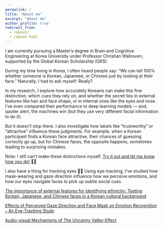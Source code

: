 ```yaml
---
permalink: /
title: "About me"
excerpt: "About me" 
author_profile: true
redirect_from: 
  - /about/
  - /about.html
---
```


I am currently pursuing a Master’s degree in Brain and Cognitive Engineering at Korea University under Professor Christian Wallraven, supported by the Global Korean Scholarship (GKS). 

During my time living in Korea, I often heard people say: “We can tell 100% whether someone is Korean, Japanese, or Chinese just by looking at their face.” Naturally, I had to ask myself: Really?

In my research, I explore how accurately Koreans can make this fine distinction, which cues they rely on, and whether the secret lies in external features like hair and face shape, or in internal ones like the eyes and nose. I’ve even compared their performance to deep learning models — and, spoiler alert, the machines win (but they use very different facial information to do it).

But it doesn’t stop there. I also investigate how labels like “trustworthy” or “attractive” influence these judgments. For example, when a Korean participant finds a Korean face attractive, their chances of guessing correctly go up, but for Chinese faces, the opposite happens, sometimes leading to surprising mistakes.

Note: I still can’t make these distinctions myself. [Try it out and let me know how you do!](https://alllooksame.com/) 🤷‍♀️

I also have a thing for tracking eyes 👀👀 Using eye-tracking, I’ve studied how mask-wearing and gaze direction influence how we perceive emotions, and how our eyes navigate faces to pick up subtle social cues. 

[The importance of external features for identifying ethnicity: Testing Korean, Japanese, and Chinese faces in a Korean cultural background](https://www.researchgate.net/publication/386070146_The_importance_of_external_features_for_categorizing_ethnicity_Can_Koreans_identify_Korean_Japanese_and_Chinese_faces?_tp=eyJjb250ZXh0Ijp7ImZpcnN0UGFnZSI6InB1YmxpY2F0aW9uIiwicGFnZSI6InByb2ZpbGUiLCJwcmV2aW91c1BhZ2UiOiJwdWJsaWNhdGlvbiJ9fQ)

[Effects of Perceived Gaze Direction and Face Mask on Emotion Recognition – An Eye-Tracking Study](https://cnvplab.com/https-cnvplab-com-projects-short-term-plasticity-in-bistable-phonetic-word-processing-visual-crowding-in-holistic-configurations/projects-effects-of-perceived-gaze-direction-and-face-mask-on-face-perception/)

[Audio-visual Mechanisms of The Uncanny Valley Effect](https://cnvplab.com/https-cnvplab-com-projects-short-term-plasticity-in-bistable-phonetic-word-processing-visual-crowding-in-holistic-configurations/projects-short-term-plasticity-in-bistable-phonetic-word-processing-186-2/)


